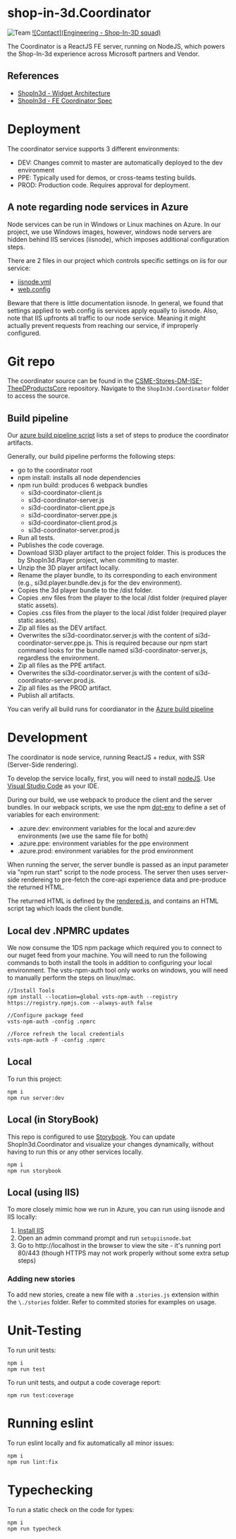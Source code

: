 # shop-in-3d.Coordinator  

![Team](https://img.shields.io/badge/rex-shop--in--3d-blue)
[![Contact](Engineering - Shop-In-3D squad)]( <f0a533ff.microsoft.com@amer.teams.ms>)

The Coordinator is a ReactJS FE server, running on NodeJS, which powers the Shop-In-3d experience across Microsoft partners and Vendor.

## References

* [ShopIn3d - Widget Architecture](https://microsoft.sharepoint.com/:w:/t/shop-in-3d-babylonjs-vendors/EazCziImcChLlXdyjTBlLSEBoyPvehvr9alUNg8mRbRm_g?e=ufYQw8)
* [ShopIn3d - FE Coordinator Spec](https://microsoft.sharepoint.com/:w:/t/shop-in-3d-babylonjs-vendors/Eb6XftNXJWJHlQ2VYabqcEgB7o2oo4yOrlmX_iF7Ua7v9w?e=be953W)

# Deployment

The coordinator service supports 3 different environments:
 - DEV: Changes commit to master are automatically deployed to the dev environment
 - PPE: Typically used for demos, or cross-teams testing builds.
 - PROD: Production code. Requires approval for deployment.

## A note regarding node services in Azure

Node services can be run in Windows or Linux machines on Azure.
In our project, we use Windows images, however, windows node servers are hidden behind IIS services (iisnode), which imposes additional configuration steps.

There are 2 files in our project which controls specific settings on iis for our service:
- [iisnode.yml](/ShopIn3d.Coordinator/iisnode.yml)
- [web.config](/ShopIn3d.Coordinator/web.config)

Beware that there is little documentation iisnode. In general, we found that settings applied to web.config iis services apply equally to iisnode.
Also, note that IIS upfronts all traffic to our node service. Meaning it might actually prevent requests from reaching our service, if improperly configured.

# Git repo

The coordinator source can be found in the [CSME-Stores-DM-ISE-TheeDProductsCore](https://microsoftit.visualstudio.com/OneITVSO/_git/CSME-Stores-DM-ISE-ThreeDProductsCore?version=GBmaster&_a=contents) repository. Navigate to the `ShopIn3d.Coordinator` folder to access the source.

## Build pipeline
Our [azure build pipeline script](/ShopIn3d.Coordinator/coordinator-build.yml) lists a set of steps to produce the coordinator artifacts. 

Generally, our build pipeline performs the following steps:
- go to the coordinator root
- npm install: installs all node dependencies
- npm run build: produces 6 webpack bundles
    * si3d-coordinator-client.js
    * si3d-coordinator-server.js
    * si3d-coordinator-client.ppe.js
    * si3d-coordinator-server.ppe.js
    * si3d-coordinator-client.prod.js
    * si3d-coordinator-server.prod.js
- Run all tests.
- Publishes the code coverage.
- Download SI3D player artifact to the project folder. This is produces the by ShopIn3d.Player project, when commiting to master.
- Unzip the 3D player artifact locally.
- Rename the player bundle, to its corresponding to each environment (e.g., si3d.player.bundle.dev.js for the dev environment).
- Copies the 3d player bundle to the /dist folder. 
- Copies .env files from the player to the local /dist folder (required player static assets).
- Copies .css files from the player to the local /dist folder (required player static assets).
- Zip all files as the DEV artifact.
- Overwrites the si3d-coordinator.server.js with the content of si3d-coordinator-server.ppe.js. This is required because our npm start command looks for the bundle named si3d-coordinator-server.js, regardless the environment.
- Zip all files as the PPE artifact.
- Overwrites the si3d-coordinator.server.js with the content of si3d-coordinator-server.prod.js.
- Zip all files as the PROD artifact.
- Publish all artifacts.

You can verify all build runs for coordianator in the [Azure build pipeline](https://microsoftit.visualstudio.com/OneITVSO/_build?view=runs)

# Development
The coordinator is node service, running ReactJS + redux, with SSR (Server-Side rendering).

To develop the service locally, first, you will need to install [nodeJS](https://nodejs.org/en/).
Use [Visual Studio Code](https://code.visualstudio.com/download) as your IDE.

During our build, we use webpack to produce the client and the server bundles. 
In our webpack scripts, we use the npm [dot-env](https://www.npmjs.com/package/dotenv) to define a set of variables for each environment:
- .azure.dev: environment variables for the local and azure:dev environments (we use the same file for both)
- .azure.ppe: environment variables for the ppe environment
- .azure.prod: environment variables for the prod environment

When running the server, the server bundle is passed as an input parameter  via "npm run start" script to the node process. 
The server then uses server-side rendereing to pre-fetch the core-api experience data and pre-produce the returned HTML.

The returned HTML is defined by the [rendered.js](/ShopIn3d.Coordinator/src/helpers/renderer.js), and contains an HTML script tag which loads the client bundle.

## Local dev .NPMRC updates

We now consume the 1DS npm package which required you to connect to our nuget feed from your machine. You will need to run the following commands to both install the tools in addition to configuring your local environment. The vsts-npm-auth tool only works on windows, you will need to manually perform the steps on linux/mac.

```
//Install Tools
npm install --location=global vsts-npm-auth --registry https://registry.npmjs.com --always-auth false

//Configure package feed
vsts-npm-auth -config .npmrc

//Force refresh the local credentials
vsts-npm-auth -F -config .npmrc
```
## Local

To run this project:

```
npm i
npm run server:dev
```

## Local (in StoryBook)

This repo is configured to use [Storybook](https://storybook.js.org/docs/basics/introduction/). You can update ShopIn3d.Coordinator and visualize your changes dynamically, without having to run this or any other services locally.

```
npm i
npm run storybook
```

## Local (using IIS)
To more closely mimic how we run in Azure, you can run using iisnode and IIS locally:
1. [Install IIS](https://docs.microsoft.com/en-us/iis/application-frameworks/scenario-build-an-aspnet-website-on-iis/configuring-step-1-install-iis-and-asp-net-modules)
2. Open an admin command prompt and run `setupiisnode.bat`
3. Go to http://localhost in the browser to view the site - it's running port 80/443 (though HTTPS may not work properly without some extra setup steps)

### Adding new stories

To add new stories, create a new file with a `.stories.js` extension within the `\./stories` folder. Refer to commited stories for examples on usage.

# Unit-Testing

To run unit tests:

```
npm i 
npm run test
```

To run unit tests, and output a code coverage report:

```
npm run test:coverage
```
# Running eslint

To run eslint locally and fix automatically all minor issues:

```
npm i 
npm run lint:fix
```

# Typechecking

To run a static check on the code for types:

```
npm i 
npm run typecheck
```
